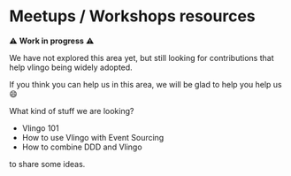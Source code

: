 # Meetups / Workshops resources

:warning: __Work in progress__ :warning:

We have not explored this area yet, but still looking for contributions that help vlingo being widely adopted.

If you think you can help us in this area, we will be glad to help you help us :smile:

What kind of stuff we are looking?

- Vlingo 101
- How to use Vlingo with Event Sourcing
- How to combine DDD and Vlingo

to share some ideas.